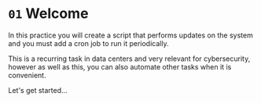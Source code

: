 # `01` Welcome

In this practice you will create a script that performs updates on the system and you must add a cron job to run it periodically.

This is a recurring task in data centers and very relevant for cybersecurity, however as well as this, you can also automate other tasks when it is convenient.

Let's get started...
